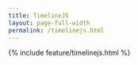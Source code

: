 ```yaml
---
title: TimelineJS
layout: page-full-width
permalink: /timelinejs.html
---
```

{% include feature/timelinejs.html %}